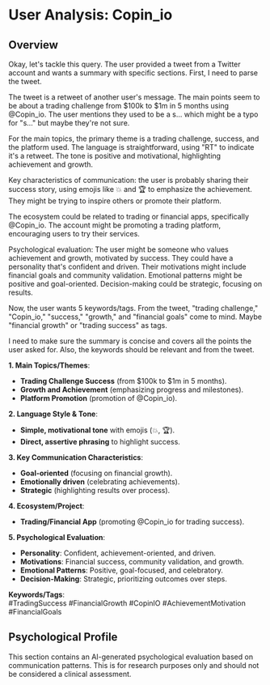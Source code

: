 # User Analysis: Copin_io

## Overview

<think>
Okay, let's tackle this query. The user provided a tweet from a Twitter account and wants a summary with specific sections. First, I need to parse the tweet.

The tweet is a retweet of another user's message. The main points seem to be about a trading challenge from $100k to $1m in 5 months using @Copin_io. The user mentions they used to be a s... which might be a typo for "s..." but maybe they're not sure. 

For the main topics, the primary theme is a trading challenge, success, and the platform used. The language is straightforward, using "RT" to indicate it's a retweet. The tone is positive and motivational, highlighting achievement and growth.

Key characteristics of communication: the user is probably sharing their success story, using emojis like 💥 and 🏆 to emphasize the achievement. They might be trying to inspire others or promote their platform.

The ecosystem could be related to trading or financial apps, specifically @Copin_io. The account might be promoting a trading platform, encouraging users to try their services.

Psychological evaluation: The user might be someone who values achievement and growth, motivated by success. They could have a personality that's confident and driven. Their motivations might include financial goals and community validation. Emotional patterns might be positive and goal-oriented. Decision-making could be strategic, focusing on results.

Now, the user wants 5 keywords/tags. From the tweet, "trading challenge," "Copin_io," "success," "growth," and "financial goals" come to mind. Maybe "financial growth" or "trading success" as tags.

I need to make sure the summary is concise and covers all the points the user asked for. Also, the keywords should be relevant and from the tweet.
</think>

**1. Main Topics/Themes**:  
- **Trading Challenge Success** (from $100k to $1m in 5 months).  
- **Growth and Achievement** (emphasizing progress and milestones).  
- **Platform Promotion** (promotion of @Copin_io).  

**2. Language Style & Tone**:  
- **Simple, motivational tone** with emojis (💥, 🏆).  
- **Direct, assertive phrasing** to highlight success.  

**3. Key Communication Characteristics**:  
- **Goal-oriented** (focusing on financial growth).  
- **Emotionally driven** (celebrating achievements).  
- **Strategic** (highlighting results over process).  

**4. Ecosystem/Project**:  
- **Trading/Financial App** (promoting @Copin_io for trading success).  

**5. Psychological Evaluation**:  
- **Personality**: Confident, achievement-oriented, and driven.  
- **Motivations**: Financial success, community validation, and growth.  
- **Emotional Patterns**: Positive, goal-focused, and celebratory.  
- **Decision-Making**: Strategic, prioritizing outcomes over steps.  

**Keywords/Tags**:  
#TradingSuccess #FinancialGrowth #CopinIO #AchievementMotivation #FinancialGoals

## Psychological Profile

This section contains an AI-generated psychological evaluation based on communication patterns. This is for research purposes only and should not be considered a clinical assessment.